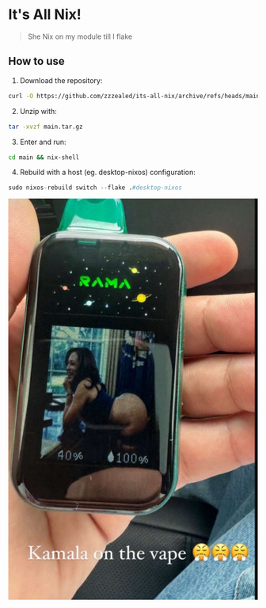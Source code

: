 # It's All Nix!

> She Nix on my module till I flake

## How to use
1. Download the repository:
```sh
curl -O https://github.com/zzzealed/its-all-nix/archive/refs/heads/main.tar.gz`
```
2. Unzip with:
```sh
tar -xvzf main.tar.gz
```
3. Enter and run: 
```sh
cd main && nix-shell
```
4. Rebuild with a host (eg. desktop-nixos) configuration:
```nix
sudo nixos-rebuild switch --flake .#desktop-nixos
```

![Kamala on the vape 😤😤😤](./kamala.jpeg)

